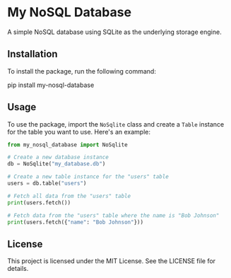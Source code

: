 # My NoSQL Database

A simple NoSQL database using SQLite as the underlying storage engine.

## Installation

To install the package, run the following command:

pip install my-nosql-database


## Usage

To use the package, import the `NoSqlite` class and create a `Table` instance for the table you want to use. Here's an example:

```python
from my_nosql_database import NoSqlite

# Create a new database instance
db = NoSqlite("my_database.db")

# Create a new table instance for the "users" table
users = db.table("users")

# Fetch all data from the "users" table
print(users.fetch())

# Fetch data from the "users" table where the name is "Bob Johnson"
print(users.fetch({"name": "Bob Johnson"}))
```

## License

This project is licensed under the MIT License. See the LICENSE file for details.